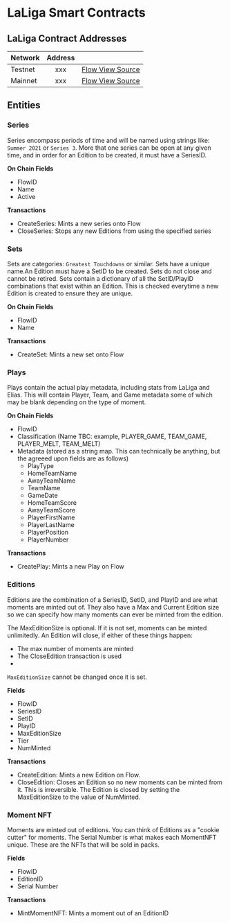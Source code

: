 # LaLiga Smart Contracts

## LaLiga Contract Addresses
| Network   | Address     |              |
| ----------|:-----------:| -------------|
| Testnet   |  xxx   | [Flow View Source](https://flow-view-source.com/mainnet/account/0xxxx) |
| Mainnet   |  xxx   | [Flow View Source](https://flow-view-source.com/testnet/account/0xxxx) |

## Entities

### Series
Series encompass periods of time and will be named using strings like: `Summer 2021` or `Series 3`. 
More that one series can be open at any given time, and in order for an Edition to be created, it must have a SeriesID.

**On Chain Fields**
- FlowID
- Name
- Active

**Transactions**
- CreateSeries: Mints a new series onto Flow
- CloseSeries: Stops any new Editions from using the specified series
### Sets
Sets are categories: `Greatest Touchdowns` or similar. Sets have a unique name.An Edition must have a SetID to be created.
Sets do not close and cannot be retired. Sets contain a dictionary of all the SetID/PlayID combinations that exist within
an Edition. This is checked everytime a new Edition is created to ensure they are unique.

**On Chain Fields**
- FlowID
- Name

**Transactions**
- CreateSet: Mints a new set onto Flow
### Plays
Plays contain the actual play metadata, including stats from LaLiga and Elias. 
This will contain Player, Team, and Game metadata some of which may be blank depending on the type of moment.

**On Chain Fields**
- FlowID
- Classification (Name TBC: example, PLAYER_GAME, TEAM_GAME, PLAYER_MELT, TEAM_MELT)
- Metadata (stored as a string map. This can technically be anything, but the agreeed upon fields are as follows)
  - PlayType
  - HomeTeamName
  - AwayTeamName
  - TeamName
  - GameDate
  - HomeTeamScore
  - AwayTeamScore
  - PlayerFirstName
  - PlayerLastName
  - PlayerPosition
  - PlayerNumber

**Transactions**
- CreatePlay: Mints a new Play on Flow
### Editions
Editions are the combination of a SeriesID, SetID, and PlayID and are what moments are minted out of.
They also have a Max and Current Edition size so we can specify how many moments can ever be minted from 
the edition. 

The MaxEditionSize is optional. If it is not set, moments can be minted unlimitedly. An Edition will close, if either of these things happen:
- The max number of moments are minted
- The CloseEdition transaction is used
- 
`MaxEditionSize` cannot be changed once it is set.

**Fields**
- FlowID
- SeriesID
- SetID
- PlayID
- MaxEditionSize
- Tier
- NumMinted

**Transactions**
- CreateEdition: Mints a new Edition on Flow.
- CloseEdition: Closes an Edition so no new moments can be minted from it. This is irreversible. The Edition is closed by setting the MaxEditionSize to the value of NumMinted.

### Moment NFT
Moments are minted out of editions. You can think of Editions as a "cookie cutter" for moments. The Serial Number is what makes each MomentNFT unique. These are the NFTs that will be sold in packs. 

**Fields**
- FlowID
- EditionID
- Serial Number

**Transactions**
- MintMomentNFT: Mints a moment out of an EditionID
